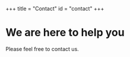 +++
title = "Contact"
id = "contact"
+++

# We are here to help you

Please feel free to contact us.
